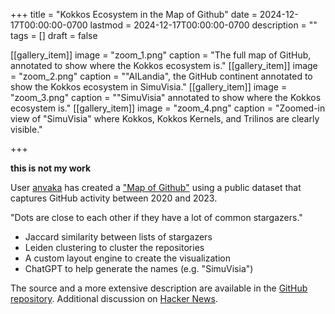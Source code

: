 +++
title = "Kokkos Ecosystem in the Map of Github"
date = 2024-12-17T00:00:00-0700
lastmod = 2024-12-17T00:00:00-0700
description = ""
tags = []
draft = false

[[gallery_item]]
image = "zoom_1.png"
caption = "The full map of GitHub, annotated to show where the Kokkos ecosystem is."
[[gallery_item]]
image = "zoom_2.png"
caption = "\"AILandia\", the GitHub continent annotated to show the Kokkos ecosystem in SimuVisia."
[[gallery_item]]
image = "zoom_3.png"
caption = "\"SimuVisia\" annotated to show where the Kokkos ecosystem is."
[[gallery_item]]
image = "zoom_4.png"
caption = "Zoomed-in view of \"SimuVisia\" where Kokkos, Kokkos Kernels, and Trilinos are clearly visible."

+++

**this is not my work**

User [anvaka](https://github.com/anvaka) has created a ["Map of Github"](https://anvaka.github.io/map-of-github/) using a public dataset that captures GitHub activity between 2020 and 2023. 

"Dots are close to each other if they have a lot of common stargazers."
* Jaccard similarity between lists of stargazers
* Leiden clustering to cluster the repositories
* A custom layout engine to create the visualization
* ChatGPT to help generate the names (e.g. "SimuVisia")

The source and a more extensive description are available in the [GitHub repository](https://github.com/anvaka/map-of-github).
Additional discussion on [Hacker News](https://news.ycombinator.com/item?id=42426284).